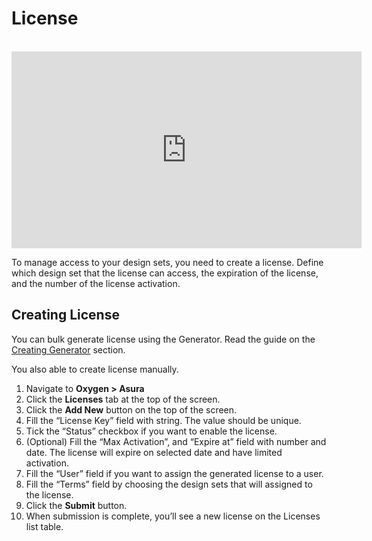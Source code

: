 # License

<br>
<div class="youtube-container"><iframe loading="lazy" width="560" height="315" src="https://www.youtube.com/embed/o5tPzaWX6xg" title="YouTube video player" frameborder="0" allow="accelerometer; autoplay; clipboard-write; encrypted-media; gyroscope; picture-in-picture" allowfullscreen></iframe></div>

To manage access to your design sets, you need to create a license. Define which design set that the license can access, the expiration of the license, and the number of the license activation.


## Creating License

You can bulk generate license using the Generator. Read the guide on the [Creating Generator](./generator#creating-generator) section.

You also able to create license manually.

1. Navigate to **Oxygen > Asura**
2. Click the **Licenses** tab at the top of the screen.
3. Click the **Add New** button on the top of the screen.
4. Fill the “License Key” field with string. The value should be unique.
5. Tick the “Status” checkbox if you want to enable the license.
6. (Optional) Fill the “Max Activation”, and “Expire at” field with number and date. The license will expire on selected date and have limited activation.
7. Fill the “User” field if you want to assign the generated license to a user.
8. Fill the “Terms” field by choosing the design sets that will assigned to the license.
9. Click the **Submit** button.
10. When submission is complete, you’ll see a new license on the Licenses list table.
